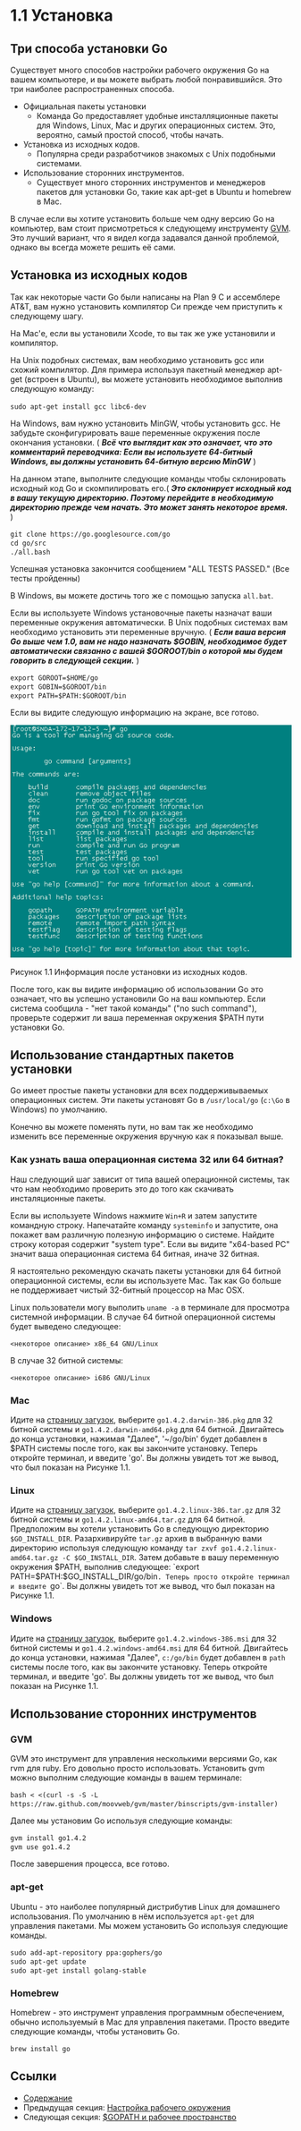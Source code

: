 # 1.1 Установка

## Три способа установки Go

Существует много способов настройки рабочего окружения Go на вашем компьютере, и вы можете выбрать любой понравившийся. Это три наиболее распространенных способа.

- Официальная пакеты установки
    - Команда Go предоставляет удобные инсталляционные пакеты для Windows, Linux, Mac и других операционных систем. Это, вероятно, самый простой способ, чтобы начать.
- Установка из исходных кодов.
    - Популярна среди разработчиков знакомых с Unix подобными системами.
- Использование сторонних инструментов.
    - Существует много сторонних инструментов и менеджеров пакетов для установки Go, такие как apt-get в Ubuntu и homebrew в Мac.

В случае если вы хотите установить больше чем одну версию Go на компьютер, вам стоит присмотреться к следующему инструменту [GVM](https://github.com/moovweb/gvm). Это лучший вариант, что я видел когда задавался данной проблемой, однако вы всегда можете решить её сами.

## Установка из исходных кодов

Так как некоторые части Go были написаны на Plan 9 C и ассемблере AT&T, вам нужно установить компилятор Cи прежде чем приступить к следующему шагу.

На Mac'е, если вы установили Xcode, то вы так же уже установили и компилятор.

На Unix подобных системах, вам необходимо установить gcc или схожий компилятор. Для примера используя пакетный менеджер apt-get (встроен в Ubuntu), вы можете установить необходимое выполнив следующую команду:

 `sudo apt-get install gcc libc6-dev`

На Windows, вам нужно установить MinGW, чтобы установить gcc. Не забудьте сконфигурировать ваше переменные окружения после окончания установки. 
( ***Всё что выглядит как это означает, что это комментарий переводчика: Если вы используете 64-битный Windows, вы должны установить 64-битную версию MinGW*** )

На данном этапе, выполните следующие команды чтобы склонировать исходный код Go и скомпилировать его.( ***Это склонирует исходный код в вашу текущую директорию. Поэтому перейдите в необходимую директорию прежде чем начать. Это может занять некоторое время.*** )

	git clone https://go.googlesource.com/go
	cd go/src
	./all.bash 
	
Успешная установка закончится сообщением "ALL TESTS PASSED." (Все тесты пройденны)    

В Windows, вы можете достичь того же с помощью запуска `all.bat`.

Если вы используете Windows установочные пакеты назначат ваши переменные окружения автоматически. В Unix подобных системах вам необходимо установить эти переменные вручную. ( ***Если ваша версия Go выше чем 1.0, вам не надо назначать $GOBIN, необходимое будет автоматически связанно с вашей $GOROOT/bin о которой мы будем говорить в следующей секции.*** )

    export GOROOT=$HOME/go
    export GOBIN=$GOROOT/bin
    export PATH=$PATH:$GOROOT/bin

Если вы видите следующую информацию на экране, все готово.

![](images/1.1.linux.png?raw=true)

Рисунок 1.1 Информация после установки из исходных кодов.

После того, как вы видите информацию об использовании Go это означает, что вы успешно установили Go на ваш компьютер. Если система сообщила - "нет такой команды" ("no such command"), проверьте содержит ли ваша переменная окружения $PATH пути установки Go.

## Использование стандартных пакетов установки

Go имеет простые пакеты установки для всех поддерживываемых операционных систем. Эти пакеты установят Go в `/usr/local/go` (`c:\Go` в Windows) по умолчанию.

Конечно вы можете поменять пути, но вам так же необходимо изменить все переменные окружения вручную как я показывал выше.

### Как узнать ваша операционная система 32 или 64 битная?

Наш следующий шаг зависит от типа вашей операционной системы, так что нам необходимо проверить это до того как скачивать инсталяционные пакеты.

Если вы используете Windows нажмите `Win+R` и затем запустите командную строку. Напечатайте команду `systeminfo` и запустите, она покажет вам различную полезную  информацию о системе. Найдите строку которая содержит "system type". Если вы видите "x64-based PC" значит ваша операционная система 64 битная, иначе 32 битная.

Я настоятельно рекомендую скачать пакеты установки для 64 битной операционной системы, если вы используете Mac. Так как Go больше не поддерживает чистый 32-битный процессор на Mac OSX. 

Linux пользователи могу выполить `uname -a` в терминале для просмотра системной информации.
В случае 64 битной операционной системы будет выведено следующее:

    <некоторое описание> x86_64 GNU/Linux

В случае 32 битной системы:

    <некоторое описание> i686 GNU/Linux

### Mac

Идите на [страницу загузок](https://golang.org/dl/), выберите `go1.4.2.darwin-386.pkg` для 32 битной системы и `go1.4.2.darwin-amd64.pkg` для 64 битной. Двигайтесь до конца установки, нажимая "Далее", '~/go/bin' будет добавлен в $PATH системы после того, как вы закончите установку. Теперь откройте терминал, и введите 'go'. Вы должны увидеть тот же вывод, что был показан на Рисунке 1.1.

### Linux

Идите на [страницу загузок](https://golang.org/dl/), выберите `go1.4.2.linux-386.tar.gz` для 32 битной системы и `go1.4.2.linux-amd64.tar.gz` для 64 битной. Предположим вы хотели установить Go в следующую директорию `$GO_INSTALL_DIR`. Разархивируйте `tar.gz` архив в выбранную вами директорию используя следующую команду `tar zxvf go1.4.2.linux-amd64.tar.gz -C $GO_INSTALL_DIR`. Затем добавьте в вашу переменную окружения $PATH, выполнив следующее: `export PATH=$PATH:$GO_INSTALL_DIR/go/bin`. Теперь просто откройте терминал и введите `go`. Вы должны увидеть тот же вывод, что был показан на Рисунке 1.1.

### Windows

Идите на [страницу загузок](https://golang.org/dl/), выберите `go1.4.2.windows-386.msi` для 32 битной системы и `go1.4.2.windows-amd64.msi` для 64 битной.
Двигайтесь до конца установки, нажимая "Далее", `c:/go/bin` будет добавлен в `path` системы после того, как вы закончите установку. Теперь откройте терминал, и введите 'go'. Вы должны увидеть тот же вывод, что был показан на Рисунке 1.1.

## Использование сторонних инструментов

### GVM

GVM это инструмент для управления несколькими версиями Go, как rvm для ruby. Его довольно просто использовать. Установить gvm можно выполним следующие команды в вашем терминале: 

    bash < <(curl -s -S -L https://raw.github.com/moovweb/gvm/master/binscripts/gvm-installer)

Далее мы установим Go используя следующие команды:

    gvm install go1.4.2
    gvm use go1.4.2

После завершения процесса, все готово.

### apt-get

Ubuntu - это наиболее популярный дистрибутив Linux для домашнего использования. По умолчанию в нём используется `apt-get` для управления пакетами. Мы можем установить Go используя следующие команды.

    sudo add-apt-repository ppa:gophers/go
    sudo apt-get update
    sudo apt-get install golang-stable

### Homebrew

Homebrew - это инструмент управления программным обеспечением, обычно используемый в Mac для управления пакетами. Просто введите следующие команды, чтобы установить Go.

    brew install go

## Ссылки

- [Содержание](preface.md)
- Предыдущая секция: [Настройка рабочего окружения](01.0.md)
- Следующая секция: [$GOPATH и рабочее пространство](01.2.md)
